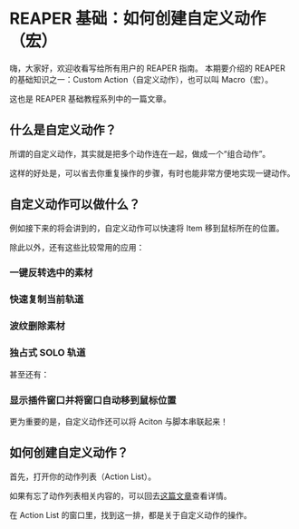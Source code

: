 # REAPER 基础：如何创建自定义动作（宏）

嗨，大家好，欢迎收看写给所有用户的 REAPER 指南。
本期要介绍的 REAPER 的基础知识之一：Custom Action（自定义动作），也可以叫 Macro（宏）。

这也是 REAPER 基础教程系列中的一篇文章。



## 什么是自定义动作？

所谓的自定义动作，其实就是把多个动作连在一起，做成一个“组合动作”。

这样的好处是，可以省去你重复操作的步骤，有时也能非常方便地实现一键动作。



## 自定义动作可以做什么？

例如接下来的[]()将会讲到的，自定义动作可以快速将 Item 移到鼠标所在的位置。

除此以外，还有这些比较常用的应用：



### 一键反转选中的素材



### 快速复制当前轨道



### 波纹删除素材



###  独占式 SOLO 轨道



甚至还有：

### 显示插件窗口并将窗口自动移到鼠标位置





更为重要的是，自定义动作还可以将 Aciton 与脚本串联起来！





## 如何创建自定义动作？

首先，打开你的动作列表（Action List）。

如果有忘了动作列表相关内容的，可以回去[这篇文章]()查看详情。



在 Action List 的窗口里，找到这一排，都是关于自定义动作的操作。





